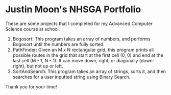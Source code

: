# Justin Moon's NHSGA Portfolio

These are some projects that I completed for my Advanced Computer Science course at school. 

1. Bogosort: This program takes an array of numbers, and performs Bogosort until the numbers are fully sorted.
2. PathFinder: Given an M x N rectangular grid, this program prints all possible routes in the grid that start at the first cell (0, 0) and end at the last cell (M - 1, N - 1). It can move down, right, or diagonally (down-right), but not up or left.
3. SortAndSearch: This program takes an array of strings, sorts it, and then searches for a user inputted string using Binary Search.

Thank you for your time!
